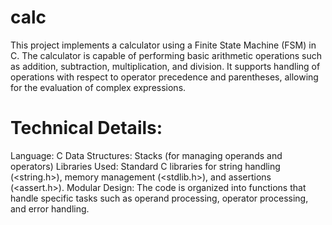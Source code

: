 # calc
This project implements a calculator using a Finite State Machine (FSM) in C. The calculator is capable of performing basic arithmetic operations such as addition, subtraction, multiplication, and division. It supports handling of operations with respect to operator precedence and parentheses, allowing for the evaluation of complex expressions.

# Technical Details:

Language: C
Data Structures: Stacks (for managing operands and operators)
Libraries Used: Standard C libraries for string handling (<string.h>), memory management (<stdlib.h>), and assertions (<assert.h>).
Modular Design: The code is organized into functions that handle specific tasks such as operand processing, operator processing, and error handling.

